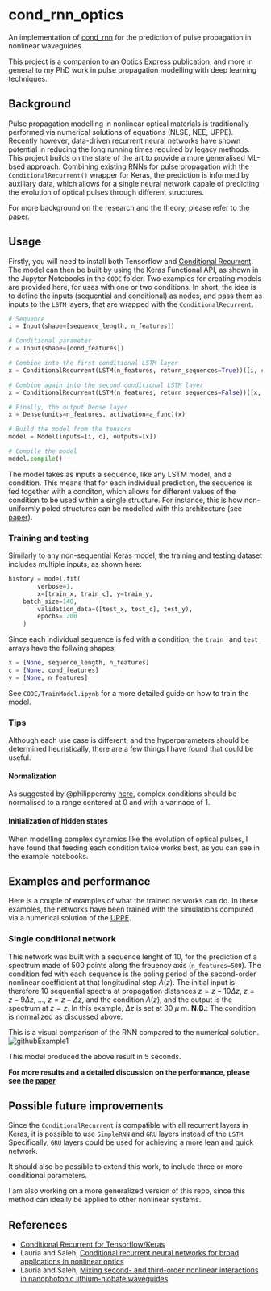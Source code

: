 # cond_rnn_optics
An implementation of [cond_rnn](https://github.com/philipperemy/cond_rnn) for the prediction of pulse propagation in nonlinear waveguides.

This project is a companion to an [Optics Express publication](http://dx.doi.org/10.1364/OE.506519), and more in general to my PhD work in pulse propagation modelling with deep learning techniques. 

## Background
Pulse propagation modelling in nonlinear optical materials is traditionally performed via numerical solutions of equations (NLSE, NEE, UPPE). Recently however, data-driven recurrent neural networks have shown potential in reducing the long running times required by legacy methods. This project builds on the state of the art to provide a more generalised ML-bsed approach. Combining existing RNNs for pulse propagation with the `ConditionalRecurrent()` wrapper for Keras, the prediction is informed by auxiliary data, which allows for a single neural network capale of predicting the evolution of optical pulses through different structures. 

For more background on the research and the theory, please refer to the [paper](http://dx.doi.org/10.1364/OE.506519). 

## Usage
Firstly, you will need to install both Tensorflow and [Conditional Recurrent](https://github.com/philipperemy/cond_rnn).
The model can then be built by using the Keras Functional API, as shown in the Jupyter Notebooks in the `CODE` folder.
Two examples for creating models are provided here, for uses with one or two conditions.
In short, the idea is to define the inputs (sequential and conditional) as nodes, and pass them as inputs to the `LSTM` layers, that are wrapped with the `ConditionalRecurrent`. 

```python
# Sequence
i = Input(shape=[sequence_length, n_features])

# Conditional parameter
c = Input(shape=[cond_features])

# Combine into the first conditional LSTM layer
x = ConditionalRecurrent(LSTM(n_features, return_sequences=True))([i, c])

# Combine again into the second conditional LSTM layer
x = ConditionalRecurrent(LSTM(n_features, return_sequences=False))([x, c])

# Finally, the output Dense layer
x = Dense(units=n_features, activation=a_func)(x)

# Build the model from the tensors
model = Model(inputs=[i, c], outputs=[x])

# Compile the model
model.compile()
```
The model takes as inputs a sequence, like any LSTM model, and a condition. This means that for each individual prediction, the sequence is fed together with a conditon, which allows for different values of the condition to be used within a single structure. For instance, this is how non-uniformly poled structures can be modelled with this architecture (see [paper](http://dx.doi.org/10.1364/OE.506519)).

### Training and testing
Similarly to any non-sequential Keras model, the training and testing dataset includes multiple inputs, as shown here:
```python
history = model.fit(
        verbose=1,
        x=[train_x, train_c], y=train_y,
    batch_size=140,
        validation_data=([test_x, test_c], test_y),
        epochs= 200
    )
```
Since each individual sequence is fed with a condition, the `train_` and `test_` arrays have the follwing shapes:
```python
x = [None, sequence_length, n_features]
c = [None, cond_features]
y = [None, n_features]
```
See `CODE/TrainModel.ipynb` for a more detailed guide on how to train the model.




### Tips
Although each use case is different, and the hyperparameters should be determined heuristically, there are a few things I have found that could be useful.
#### Normalization
As suggested by @philipperemy [here](https://github.com/philipperemy/cond_rnn/issues/41), complex conditions should be normalised to a range centered at 0 and with a varinace of 1.
#### Initialization of hidden states
When modelling complex dynamics like the evolution of optical pulses, I have found that feeding each condition twice works best, as you can see in the example notebooks. 


## Examples and performance
Here is a couple of examples of what the trained networks can do. In these examples, the networks have been trained with the simulations computed via a numerical solution of the [UPPE](http://dx.doi.org/10.1103/PhysRevA.105.043511). 
### Single conditional network
This network was built with a sequence lenght of 10, for the prediction of a spectrum made of 500 points along the freuency axis (`n_features=500`). The condition fed with each sequence is the poling period of the second-order nonlinear coefficient at that longitudinal step $\Lambda(z)$. The initial input is therefore 10 sequential spectra at propagation distances $z=z-10 \Delta z$, $z=z-9\Delta z$, ..., $z=z-\Delta z$, and the condition $\Lambda(z)$, and the output is the spectrum at $z=z$. In this example, $\Delta z$ is set at 30 $\mu$ m.
<strong>N.B.</strong>: The condition is normalized as discussed above.

This is a visual comparison of the RNN compared to the numerical solution.
![githubExample1](https://github.com/Simo-JDev/cond_rnn_optics/assets/44927443/71a92f2d-c629-49c3-8bc9-625378da2ddd)

This model produced the above result in 5 seconds.

<strong>For more results and a detailed discussion on the performance, please see the [paper](http://dx.doi.org/10.1364/OE.506519)</strong>

## Possible future improvements
Since the `ConditionalRecurrent` is compatible with all recurrent layers in Keras, it is possible to use `SimpleRNN` and `GRU` layers instead of the `LSTM`. Specifically, `GRU` layers could be used for achieving a more lean and quick network. 

It should also be possible to extend this work, to include three or more conditional parameters.

I am also working on a more generalized version of this repo, since this method can ideally be applied to other nonlinear systems. 


## References
- [Conditional Recurrent for Tensorflow/Keras](https://github.com/philipperemy/cond_rnn)
- Lauria and Saleh, [Conditional recurrent neural networks for broad applications in nonlinear optics](http://dx.doi.org/10.1364/OE.506519)
- Lauria and Saleh, [Mixing second- and third-order nonlinear interactions in nanophotonic lithium-niobate waveguides](http://dx.doi.org/10.1103/PhysRevA.105.043511)
